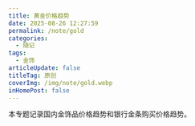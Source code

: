 ```yaml
---
title: 黄金价格趋势
date: 2025-08-26 12:27:59
permalink: /note/gold
categories:
  - 随记
tags:
  - 金饰
articleUpdate: false
titleTag: 原创
coverImg: /img/note/gold.webp
inHomePost: false
---
```


本专题记录国内金饰品价格趋势和银行金条购买价格趋势。

<script >
import {bankFiftyGold} from "@gold";
export default {
  data() {
    return {
      goldOptions: null
    }
  },
  created() {
    this.goldOptions = bankFiftyGold;
  }
}
</script>
<MyChart :option="goldOptions" />